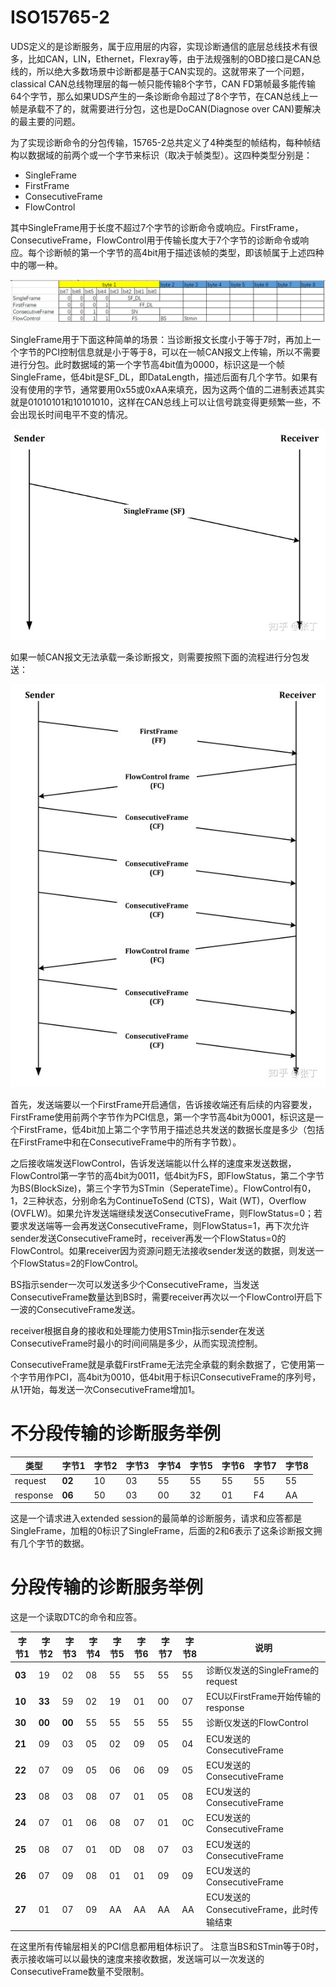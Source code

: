 # ISO15765-2

UDS定义的是诊断服务，属于应用层的内容，实现诊断通信的底层总线技术有很多，比如CAN，LIN，Ethernet，Flexray等，由于法规强制的OBD接口是CAN总线的，所以绝大多数场景中诊断都是基于CAN实现的。这就带来了一个问题，classical CAN总线物理层的每一帧只能传输8个字节，CAN FD第帧最多能传输64个字节，那么如果UDS产生的一条诊断命令超过了8个字节，在CAN总线上一帧是承载不了的，就需要进行分包，这也是DoCAN(Diagnose over CAN)要解决的最主要的问题。

为了实现诊断命令的分包传输，15765-2总共定义了4种类型的帧结构，每种帧结构以数据域的前两个或一个字节来标识（取决于帧类型）。这四种类型分别是：

* SingleFrame
* FirstFrame
* ConsecutiveFrame
* FlowControl

其中SingleFrame用于长度不超过7个字节的诊断命令或响应。FirstFrame，ConsecutiveFrame，FlowControl用于传输长度大于7个字节的诊断命令或响应。每个诊断帧的第一个字节的高4bit用于描述该帧的类型，即该帧属于上述四种中的哪一种。

![isotp1](./img/isotp1.png)

SingleFrame用于下面这种简单的场景：当诊断报文长度小于等于7时，再加上一个字节的PCI控制信息就是小于等于8，可以在一帧CAN报文上传输，所以不需要进行分包。此时数据域的第一个字节高4bit值为0000，标识这是一个帧SingleFrame，低4bit是SF_DL，即DataLength，描述后面有几个字节。如果有没有使用的字节，通常要用0x55或0xAA来填充，因为这两个值的二进制表述其实就是01010101和10101010，这样在CAN总线上可以让信号跳变得更频繁一些，不会出现长时间电平不变的情况。

![isotp2](./img/isotp2.jpg)

如果一帧CAN报文无法承载一条诊断报文，则需要按照下面的流程进行分包发送：


![isotp3](./img/isotp3.jpg)

首先，发送端要以一个FirstFrame开启通信，告诉接收端还有后续的内容要发，FirstFrame使用前两个字节作为PCI信息，第一个字节高4bit为0001，标识这是一个FirstFrame，低4bit加上第二个字节用于描述总共发送的数据长度是多少（包括在FirstFrame中和在ConsecutiveFrame中的所有字节数）。

之后接收端发送FlowControl，告诉发送端能以什么样的速度来发送数据，FlowControl第一字节的高4bit为0011，低4bit为FS，即FlowStatus，第二个字节为BS(BlockSize)，第三个字节为STmin（SeperateTime）。FlowControl有0，1，2三种状态，分别命名为ContinueToSend (CTS)，Wait (WT)，Overflow (OVFLW)。如果允许发送端继续发送ConsecutiveFrame，则FlowStatus=0；若要求发送端等一会再发送ConsecutiveFrame，则FlowStatus=1，再下次允许sender发送ConsecutiveFrame时，receiver再发一个FlowStatus=0的FlowControl。如果receiver因为资源问题无法接收sender发送的数据，则发送一个FlowStatus=2的FlowControl。

BS指示sender一次可以发送多少个ConsecutiveFrame，当发送ConsecutiveFrame数量达到BS时，需要receiver再次以一个FlowControl开启下一波的ConsecutiveFrame发送。

receiver根据自身的接收和处理能力使用STmin指示sender在发送ConsecutiveFrame时最小的时间间隔是多少，从而实现流控制。

ConsecutiveFrame就是承载FirstFrame无法完全承载的剩余数据了，它使用第一个字节用作PCI，高4bit为0010，低4bit用于标识ConsecutiveFrame的序列号，从1开始，每发送一次ConsecutiveFrame增加1。


# 不分段传输的诊断服务举例

|类型|字节1|字节2|字节3|字节4|字节5|字节6|字节7|字节8|
|---|-----|----|-----|----|----|-----|----|-----|
|request|**02**|10|03|55|55|55|55|55|
|response|**06**|50|03|00|32|01|F4|AA|


这是一个请求进入extended session的最简单的诊断服务，请求和应答都是SingleFrame，加粗的0标识了SingleFrame，后面的2和6表示了这条诊断报文拥有几个字节的数据。

# 分段传输的诊断服务举例

这是一个读取DTC的命令和应答。

|字节1|字节2|字节3|字节4|字节5|字节6|字节7|字节8|说明|
|----|-----|----|-----|----|----|-----|----|----|
|**03**|19|02|08|55|55|55|55|诊断仪发送的SingleFrame的request|
|**10**|**33**|59|02|19|01|00|07|ECU以FirstFrame开始传输的response|
|**30**|**00**|**00**|55|55|55|55|55|诊断仪发送的FlowControl|
|**21**|09|03|05|02|09|05|04|ECU发送的ConsecutiveFrame|
|**22**|07|09|05|06|06|09|05|ECU发送的ConsecutiveFrame|
|**23**|08|03|08|07|01|05|08|ECU发送的ConsecutiveFrame|
|**24**|07|01|06|08|07|01|0C|ECU发送的ConsecutiveFrame|
|**25**|08|07|01|0D|08|07|03|ECU发送的ConsecutiveFrame|
|**26**|07|09|08|01|01|09|09|ECU发送的ConsecutiveFrame|
|**27**|01|07|09|AA|AA|AA|AA|ECU发送的ConsecutiveFrame，此时传输结束|


在这里所有传输层相关的PCI信息都用粗体标识了。
注意当BS和STmin等于0时，表示接收端可以以最快的速度来接收数据，发送端可以一次发送的ConsecutiveFrame数量不受限制。
